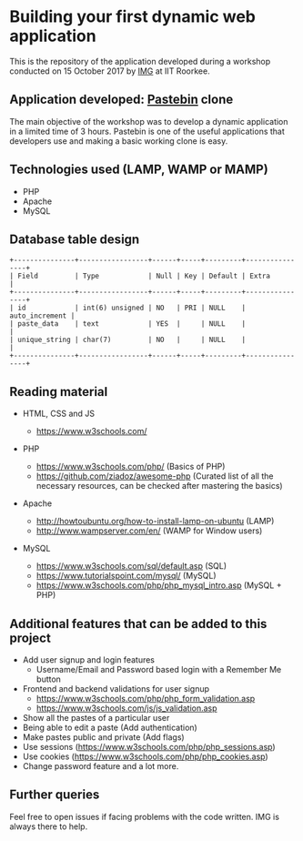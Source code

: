 # Building your first dynamic web application

This is the repository of the application developed during a workshop conducted on 15 October 2017 by [IMG](http://img.channeli.in) at IIT Roorkee.

## Application developed: [Pastebin](https://pastebin.com/) clone
The main objective of the workshop was to develop a dynamic application in a limited time of 3 hours. Pastebin is one of the useful applications that developers use and making a basic working clone is easy.

## Technologies used (LAMP, WAMP or MAMP)
* PHP
* Apache
* MySQL

## Database table design
```
+---------------+-----------------+------+-----+---------+----------------+
| Field         | Type            | Null | Key | Default | Extra          |
+---------------+-----------------+------+-----+---------+----------------+
| id            | int(6) unsigned | NO   | PRI | NULL    | auto_increment |
| paste_data    | text            | YES  |     | NULL    |                |
| unique_string | char(7)         | NO   |     | NULL    |                |
+---------------+-----------------+------+-----+---------+----------------+
```

## Reading material
* HTML, CSS and JS
  * https://www.w3schools.com/

* PHP
  * https://www.w3schools.com/php/ (Basics of PHP)
  * https://github.com/ziadoz/awesome-php (Curated list of all the necessary resources, can be checked after mastering the basics)

* Apache
  * http://howtoubuntu.org/how-to-install-lamp-on-ubuntu (LAMP)
  * http://www.wampserver.com/en/ (WAMP for Window users)
  
* MySQL
  * https://www.w3schools.com/sql/default.asp (SQL)
  * https://www.tutorialspoint.com/mysql/ (MySQL)
  * https://www.w3schools.com/php/php_mysql_intro.asp (MySQL + PHP)
  
## Additional features that can be added to this project
* Add user signup and login features
  * Username/Email and Password based login with a Remember Me button
* Frontend and backend validations for user signup
  * https://www.w3schools.com/php/php_form_validation.asp
  * https://www.w3schools.com/js/js_validation.asp
* Show all the pastes of a particular user
* Being able to edit a paste (Add authentication)
* Make pastes public and private (Add flags)
* Use sessions (https://www.w3schools.com/php/php_sessions.asp)
* Use cookies (https://www.w3schools.com/php/php_cookies.asp)
* Change password feature
and a lot more.

## Further queries
Feel free to open issues if facing problems with the code written. IMG is always there to help.
